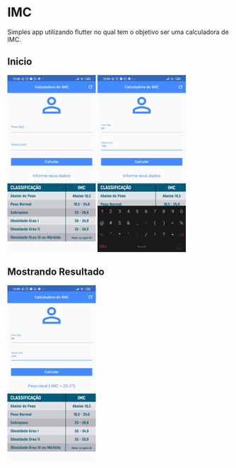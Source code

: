 # IMC
 
Simples app utilizando flutter no qual tem o objetivo ser uma calculadora de IMC.

## Inicio

<img src='assets/Screenshot_2020-12-01-15-00-03-834_com.example.IMC.jpg' width = 200 height = 400>

<img src='assets/Screenshot_2020-12-01-15-00-16-045_com.example.IMC.jpg' width = 200 height = 400>

## Mostrando Resultado
<img src='assets/Screenshot_2020-12-01-15-00-20-979_com.example.IMC.jpg' width = 200 height = 400>
